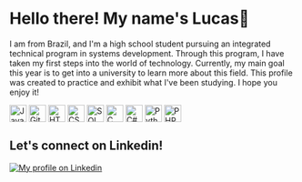 
# Hello there! My name's Lucas👋

I am from Brazil, and I'm a high school student pursuing an integrated technical program in systems development. Through this program, I have taken my first steps into the world of technology. Currently, my main goal this year is to get into a university to learn more about this field. This profile was created to practice and exhibit what I've been studying. I hope you enjoy it!

<div style="display: inline_block">
    <img align="center" alt="JavaScript" title="JavaScript" width="30px" src="https://cdn.jsdelivr.net/gh/devicons/devicon@latest/icons/javascript/javascript-original.svg"/>
    <img align="center" alt="Git" title="Git" width="30px" src="https://cdn.jsdelivr.net/gh/devicons/devicon@latest/icons/git/git-original.svg"/>
    <img align="center" alt="HTML5" title="HTML5" width="30px" src="https://cdn.jsdelivr.net/gh/devicons/devicon@latest/icons/html5/html5-original.svg"/>
    <img align="center" alt="CSS3" title="CSS3" width="30px" src="https://cdn.jsdelivr.net/gh/devicons/devicon@latest/icons/css3/css3-original.svg"/>
    <img align="center" alt="SQL" title="SQL" width="30px" src="https://cdn.jsdelivr.net/gh/devicons/devicon@latest/icons/azuresqldatabase/azuresqldatabase-original.svg"/>
    <img align="center" alt="C" title="C" width="30px" src="https://cdn.jsdelivr.net/gh/devicons/devicon@latest/icons/c/c-original.svg"/>
    <img align="center" alt="C#" title="C#" width="30px" src="https://cdn.jsdelivr.net/gh/devicons/devicon@latest/icons/csharp/csharp-original.svg"/>
    <img align="center" alt="Python" title="Python" width="30px" src="https://cdn.jsdelivr.net/gh/devicons/devicon@latest/icons/python/python-original.svg"/>
    <img align="center" alt="PHP" title="PHP" width="30px" src="https://cdn.jsdelivr.net/gh/devicons/devicon@latest/icons/php/php-original.svg"/>
</div>

     
          

## Let's connect on Linkedin!

 [![My profile on Linkedin](https://img.shields.io/badge/LinkedIn-0077B5?style=for-the-badge&logo=linkedin&logoColor=white)](https://www.linkedin.com/in/lucas-soares-varj%C3%A3o-31a310313/)

          
